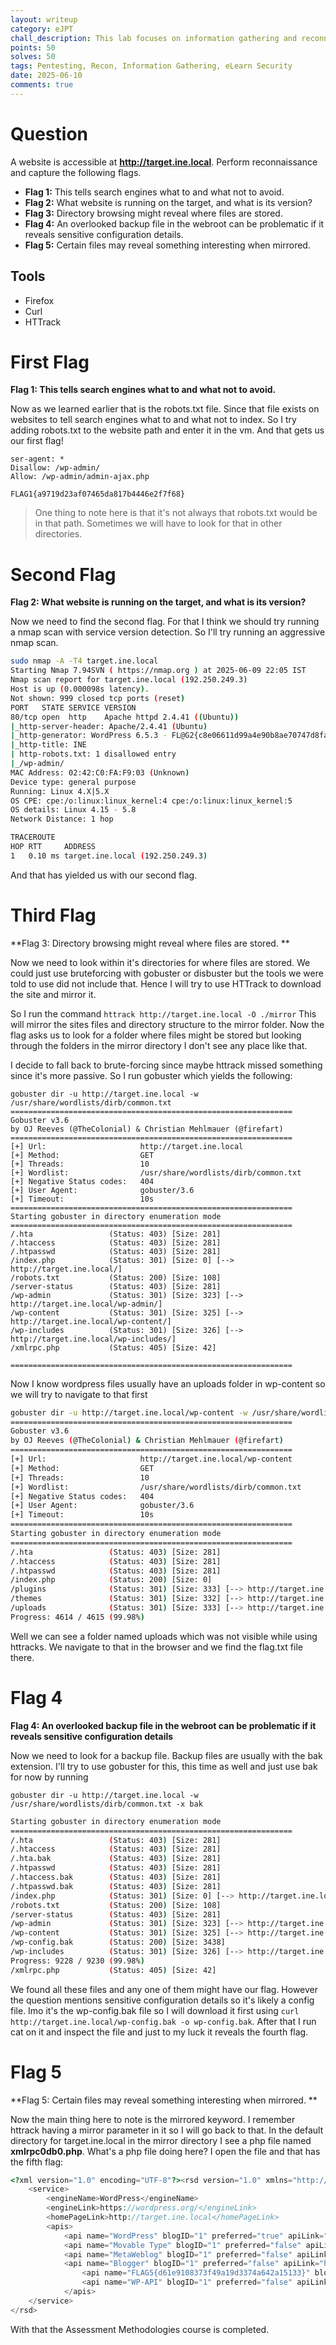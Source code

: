```yaml
---
layout: writeup
category: eJPT
chall_description: This lab focuses on information gathering and reconnaissance techniques to analyze a target website. Participants will explore various aspects of the website to uncover potential vulnerabilities, sensitive files, and misconfigurations. By leveraging investigative skills, they will learn how to identify critical information that could assist in further penetration testing or exploitation.
points: 50
solves: 50
tags: Pentesting, Recon, Information Gathering, eLearn Security
date: 2025-06-10
comments: true
---
```


# Question
A website is accessible at **http://target.ine.local**. Perform reconnaissance and capture the following flags.

- **Flag 1:** This tells search engines what to and what not to avoid.
- **Flag 2:** What website is running on the target, and what is its version?
- **Flag 3:** Directory browsing might reveal where files are stored.
- **Flag 4:** An overlooked backup file in the webroot can be problematic if it reveals sensitive configuration details.
- **Flag 5:** Certain files may reveal something interesting when mirrored.

## Tools
- Firefox
- Curl
- HTTrack 

# First Flag

**Flag 1: This tells search engines what to and what not to avoid.** 

Now as we learned earlier that is the robots.txt file. Since that file exists on websites to tell search engines what to and what not to index. So I try adding robots.txt to the website path and enter it in the vm. And that gets us our first flag! 

```
ser-agent: *
Disallow: /wp-admin/
Allow: /wp-admin/admin-ajax.php

FLAG1{a9719d23af07465da817b4446e2f7f68} 
```

> One thing to note here is that it's not always that robots.txt would be in that path. Sometimes we will have to look for that in other directories.

# Second Flag

**Flag 2: What website is running on the target, and what is its version?**

Now we need to find the second flag. For that I think we should try running a nmap scan with service version detection. So I'll try running an aggressive nmap scan. 


```bash
sudo nmap -A -T4 target.ine.local                                                                                               
Starting Nmap 7.94SVN ( https://nmap.org ) at 2025-06-09 22:05 IST
Nmap scan report for target.ine.local (192.250.249.3)
Host is up (0.000098s latency).
Not shown: 999 closed tcp ports (reset)
PORT   STATE SERVICE VERSION
80/tcp open  http    Apache httpd 2.4.41 ((Ubuntu))
|_http-server-header: Apache/2.4.41 (Ubuntu)
|_http-generator: WordPress 6.5.3 - FL@G2{c8e06611d99a4e90b8ae70747d8fa8dc}
|_http-title: INE
| http-robots.txt: 1 disallowed entry 
|_/wp-admin/
MAC Address: 02:42:C0:FA:F9:03 (Unknown)
Device type: general purpose
Running: Linux 4.X|5.X
OS CPE: cpe:/o:linux:linux_kernel:4 cpe:/o:linux:linux_kernel:5
OS details: Linux 4.15 - 5.8
Network Distance: 1 hop

TRACEROUTE
HOP RTT     ADDRESS
1   0.10 ms target.ine.local (192.250.249.3)
```

And that has yielded us with our second flag. 

# Third Flag
**Flag 3: Directory browsing might reveal where files are stored. **

Now we need to look within it's directories for where files are stored. 
We could just use bruteforcing with gobuster or disbuster but the tools we were told to use did not include that. Hence I will try to use HTTrack to download the site and mirror it. 

So I run the command 
`httrack http://target.ine.local -O ./mirror`
This will mirror the sites files and directory structure to the mirror folder. Now the flag asks us to look for a folder where files might be stored but looking through the folders in the mirror directory I don't see any place like that. 

I decide to fall back to brute-forcing since maybe httrack missed something since it's more passive. So I run gobuster which yields the following:

```
gobuster dir -u http://target.ine.local -w /usr/share/wordlists/dirb/common.txt 
===============================================================
Gobuster v3.6
by OJ Reeves (@TheColonial) & Christian Mehlmauer (@firefart)
===============================================================
[+] Url:                     http://target.ine.local
[+] Method:                  GET
[+] Threads:                 10
[+] Wordlist:                /usr/share/wordlists/dirb/common.txt
[+] Negative Status codes:   404
[+] User Agent:              gobuster/3.6
[+] Timeout:                 10s
===============================================================
Starting gobuster in directory enumeration mode
===============================================================
/.hta                 (Status: 403) [Size: 281]
/.htaccess            (Status: 403) [Size: 281]
/.htpasswd            (Status: 403) [Size: 281]
/index.php            (Status: 301) [Size: 0] [--> http://target.ine.local/]
/robots.txt           (Status: 200) [Size: 108]
/server-status        (Status: 403) [Size: 281]
/wp-admin             (Status: 301) [Size: 323] [--> http://target.ine.local/wp-admin/]
/wp-content           (Status: 301) [Size: 325] [--> http://target.ine.local/wp-content/]
/wp-includes          (Status: 301) [Size: 326] [--> http://target.ine.local/wp-includes/]
/xmlrpc.php           (Status: 405) [Size: 42]

===============================================================

```



Now I know wordpress files usually have an uploads folder in wp-content so we will try to navigate to that first


```bash
gobuster dir -u http://target.ine.local/wp-content -w /usr/share/wordlists/dirb/common.txt 
===============================================================
Gobuster v3.6
by OJ Reeves (@TheColonial) & Christian Mehlmauer (@firefart)
===============================================================
[+] Url:                     http://target.ine.local/wp-content
[+] Method:                  GET
[+] Threads:                 10
[+] Wordlist:                /usr/share/wordlists/dirb/common.txt
[+] Negative Status codes:   404
[+] User Agent:              gobuster/3.6
[+] Timeout:                 10s
===============================================================
Starting gobuster in directory enumeration mode
===============================================================
/.hta                 (Status: 403) [Size: 281]
/.htaccess            (Status: 403) [Size: 281]
/.htpasswd            (Status: 403) [Size: 281]
/index.php            (Status: 200) [Size: 0]
/plugins              (Status: 301) [Size: 333] [--> http://target.ine.local/wp-content/plugins/]
/themes               (Status: 301) [Size: 332] [--> http://target.ine.local/wp-content/themes/]
/uploads              (Status: 301) [Size: 333] [--> http://target.ine.local/wp-content/uploads/]
Progress: 4614 / 4615 (99.98%)

```

Well we can see a folder named uploads which was not visible while using httracks. We navigate to that in the browser and we find the flag.txt file there. 


# Flag 4

**Flag 4: An overlooked backup file in the webroot can be problematic if it reveals sensitive configuration details**

Now we need to look for a backup file. Backup files are usually with the bak extension. I'll try to use gobuster for this, this time as well and just use bak for now by running

`gobuster dir -u http://target.ine.local -w /usr/share/wordlists/dirb/common.txt -x bak
`
```bash
Starting gobuster in directory enumeration mode
===============================================================
/.hta                 (Status: 403) [Size: 281]
/.htaccess            (Status: 403) [Size: 281]
/.hta.bak             (Status: 403) [Size: 281]
/.htpasswd            (Status: 403) [Size: 281]
/.htaccess.bak        (Status: 403) [Size: 281]
/.htpasswd.bak        (Status: 403) [Size: 281]
/index.php            (Status: 301) [Size: 0] [--> http://target.ine.local/]
/robots.txt           (Status: 200) [Size: 108]
/server-status        (Status: 403) [Size: 281]
/wp-admin             (Status: 301) [Size: 323] [--> http://target.ine.local/wp-admin/]
/wp-content           (Status: 301) [Size: 325] [--> http://target.ine.local/wp-content/]
/wp-config.bak        (Status: 200) [Size: 3438]
/wp-includes          (Status: 301) [Size: 326] [--> http://target.ine.local/wp-includes/]
Progress: 9228 / 9230 (99.98%)
/xmlrpc.php           (Status: 405) [Size: 42]

```



We found all these files and any one of them might have our flag. However the question mentions sensitive configuration details so it's likely a config file. Imo it's the wp-config.bak file so I will download it first using `curl http://target.ine.local/wp-config.bak -o wp-config.bak`. After that I run cat on it and inspect the file and just to my luck it reveals the fourth flag. 

# Flag 5

**Flag 5: Certain files may reveal something interesting when mirrored. ** 

Now the main thing here to note is the mirrored keyword. I remember httrack having a mirror parameter in it so I will go back to that. In the default directory for target.ine.local in the mirror directory I see a php file named **xmlrpc0db0.php**. What's a php file doing here? I open the file and that has the fifth flag: 
```php
<?xml version="1.0" encoding="UTF-8"?><rsd version="1.0" xmlns="http://archipelago.phrasewise.com/rsd">
	<service>
		<engineName>WordPress</engineName>
		<engineLink>https://wordpress.org/</engineLink>
		<homePageLink>http://target.ine.local</homePageLink>
		<apis>
			<api name="WordPress" blogID="1" preferred="true" apiLink="http://target.ine.local/xmlrpc.php" />
			<api name="Movable Type" blogID="1" preferred="false" apiLink="http://target.ine.local/xmlrpc.php" />
			<api name="MetaWeblog" blogID="1" preferred="false" apiLink="http://target.ine.local/xmlrpc.php" />
			<api name="Blogger" blogID="1" preferred="false" apiLink="http://target.ine.local/xmlrpc.php" />
      			<api name="FLAG5{d61e9108373f49a19d3374a642a15133}" blogID="1" preferred="false" apiLink="http://target.ine.local/xmlrpc.php" />
				<api name="WP-API" blogID="1" preferred="false" apiLink="http://target.ine.local/index.php/wp-json/" />
			</apis>
	</service>
</rsd>
```

With that the Assessment Methodologies course is completed. 
